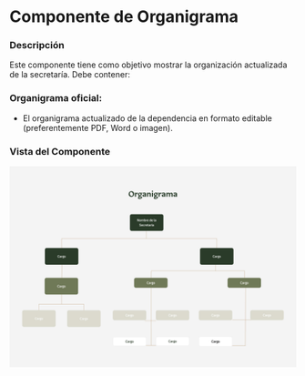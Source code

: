 # Componente de Organigrama ###

### Descripción 

Este componente tiene como objetivo mostrar la organización actualizada de la secretaría.
Debe contener:

### Organigrama oficial:
- El organigrama actualizado de la dependencia en formato editable (preferentemente PDF, Word o imagen).

### Vista del Componente
![](img/08.jpg)